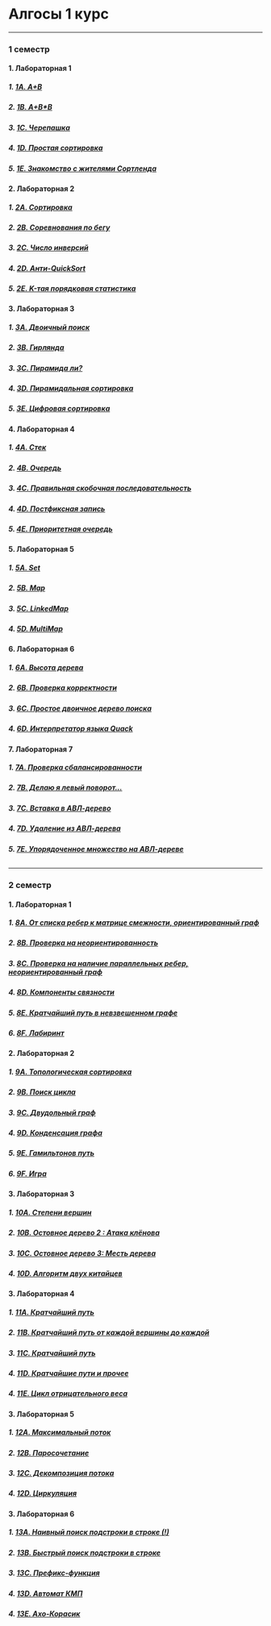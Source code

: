 # Алгосы 1 курс
-----
### 1 семестр
#### 1. Лабораторная 1
  ##### 1. [1A. A+B](Labs/Laba-1/1A.cpp)
  ##### 2. [1B. A+B*B](Labs/Laba-1/1B.cpp)
  ##### 3. [1C. Черепашка](Labs/Laba-1/1C.cpp)
  ##### 4. [1D. Простая сортировка](Labs/Laba-1/1D.cpp)
  ##### 5. [1E. Знакомство с жителями Сортленда](Labs/Laba-1/1E.cpp)
####
#### 2. Лабораторная 2
  ##### 1. [2A. Сортировка](Labs/Laba-2/2A.cpp)
  ##### 2. [2B. Соревнования по бегу](Labs/Laba-2/2B.cpp)
  ##### 3. [2C. Число инверсий](Labs/Laba-2/2C.cpp)
  ##### 4. [2D. Анти-QuickSort](Labs/Laba-2/2D.cpp)
  ##### 5. [2E. K-тая порядковая статистика](Labs/Laba-2/2E.cpp)
####
#### 3. Лабораторная 3
  ##### 1. [3A. Двоичный поиск](Labs/Laba-3/3A.cpp)
  ##### 2. [3B. Гирлянда](Labs/Laba-3/3B.cpp)
  ##### 3. [3C. Пирамида ли?](Labs/Laba-3/3C.cpp)
  ##### 4. [3D. Пирамидальная сортировка](Labs/Laba-3/3D.cpp)
  ##### 5. [3E. Цифровая сортировка](Labs/Laba-3/3E.cpp)
####
#### 4. Лабораторная 4
  ##### 1. [4A. Стек](Labs/Laba-4/4A.cpp)
  ##### 2. [4B. Очередь](Labs/Laba-4/4B.cpp)
  ##### 3. [4C. Правильная скобочная последовательность](Labs/Laba-4/4C.cpp)
  ##### 4. [4D. Постфиксная запись](Labs/Laba-4/4D.cpp)
  ##### 5. [4E. Приоритетная очередь](Labs/Laba-4/4E.cpp)
####
#### 5. Лабораторная 5
  ##### 1. [5A. Set](Labs/Laba-5/5A.cpp)
  ##### 2. [5B. Map](Labs/Laba-5/5B.cpp)
  ##### 3. [5C. LinkedMap](Labs/Laba-5/5C.cpp)
  ##### 4. [5D. MultiMap](Labs/Laba-5/5D.cpp)
####
#### 6. Лабораторная 6
  ##### 1. [6A. Высота дерева](Labs/Laba-6/6A.cpp)
  ##### 2. [6B. Проверка корректности](Labs/Laba-6/6B.cpp)
  ##### 3. [6C. Простое двоичное дерево поиска](Labs/Laba-6/6C.cpp)
  ##### 4. [6D. Интерпретатор языка Quack](Labs/Laba-6/6D.cpp)
####
#### 7. Лабораторная 7
  ##### 1. [7A. Проверка сбалансированности](Labs/Laba-7/7A.cpp)
  ##### 2. [7B. Делаю я левый поворот...](https://natribu.org/ru/)
  ##### 3. [7C. Вставка в АВЛ-дерево](https://natribu.org/ru/)
  ##### 4. [7D. Удаление из АВЛ-дерева](https://natribu.org/ru/)
  ##### 5. [7E. Упорядоченное множество на АВЛ-дереве](https://natribu.org/ru/)
##
##
##
------
### 2 семестр
#### 1. Лабораторная 1
  ##### 1. [8A. От списка ребер к матрице смежности, ориентированный граф](Labs/Laba-8/8A.cpp)
  ##### 2. [8B. Проверка на неориентированность](Labs/Laba-8/8B.cpp)
  ##### 3. [8C. Проверка на наличие параллельных ребер, неориентированный граф](Labs/Laba-8/8C.cpp)
  ##### 4. [8D. Компоненты связности](Labs/Laba-8/8D.cpp)
  ##### 5. [8E. Кратчайший путь в невзвешенном графе](Labs/Laba-8/8E.cpp)
  ##### 6. [8F. Лабиринт](Labs/Laba-8/8F.cpp)
#### 2. Лабораторная 2
  ##### 1. [9A. Топологическая сортировка](Labs/Laba-9/9A.cpp)
  ##### 2. [9B. Поиск цикла](Labs/Laba-9/9B.cpp)
  ##### 3. [9C. Двудольный граф](Labs/Laba-9/9C.cpp)
  ##### 4. [9D. Конденсация графа](Labs/Laba-9/9D.cpp)
  ##### 5. [9E. Гамильтонов путь](Labs/Laba-9/9E.cpp)
  ##### 6. [9F. Игра](Labs/Laba-9/9F.cpp)
#### 3. Лабораторная 3
  ##### 1. [10A. Степени вершин](Labs/Laba-10/10A.cpp)
  ##### 2. [10B. Остовное дерево 2 : Атака клёнова](Labs/Laba-10/10B.cpp)
  ##### 3. [10C. Остовное дерево 3: Месть дерева](Labs/Laba-10/10C.cpp)
  ##### 4. [10D. Алгоритм двух китайцев](Labs/Laba-10/10D.cpp)
  #### 3. Лабораторная 4
  ##### 1. [11A. Кратчайший путь](Labs/Laba-11/11A.cpp)
  ##### 2. [11B. Кратчайший путь от каждой вершины до каждой](Labs/Laba-11/11B.cpp)
  ##### 3. [11C. Кратчайший путь](Labs/Laba-11/11C.cpp)
  ##### 4. [11D. Кратчайшие пути и прочее](Labs/Laba-11/11D.cpp)
  ##### 4. [11E. Цикл отрицательного веса](Labs/Laba-11/11E.cpp)
  #### 3. Лабораторная 5
  ##### 1. [12A. Максимальный поток](Labs/Laba-12/12A.cpp)
  ##### 2. [12B. Паросочетание](Labs/Laba-12/12B.cpp)
  ##### 3. [12C. Декомпозиция потока](Labs/Laba-12/12C.cpp)
  ##### 4. [12D. Циркуляция](Labs/Laba-12/12D.cpp)
  #### 3. Лабораторная 6
  ##### 1. [13A. Наивный поиск подстроки в строке (!)](Labs/Laba-13/13A.cpp)
  ##### 2. [13B. Быстрый поиск подстроки в строке](Labs/Laba-13/13B.cpp)
  ##### 3. [13C. Префикс-функция](Labs/Laba-13/13C.cpp)
  ##### 4. [13D. Автомат КМП](Labs/Laba-13/13D.cpp)
  ##### 4. [13E. Ахо-Корасик](https://natribu.org/ru/)
